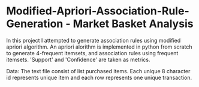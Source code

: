 # Modified-Apriori-Association-Rule-Generation - Market Basket Analysis
In this project I attempted to generate association rules using modified apriori algorithm.
An apriori alorithm is implemented in python from scratch to generate 4-frequent itemsets, and association rules using frequent itemsets. 'Support' and 'Confidence' are taken as metrics.

Data: The text file consist of list purchased items. Each unique 8 character id represents unique item and each row represents one unique transaction.
